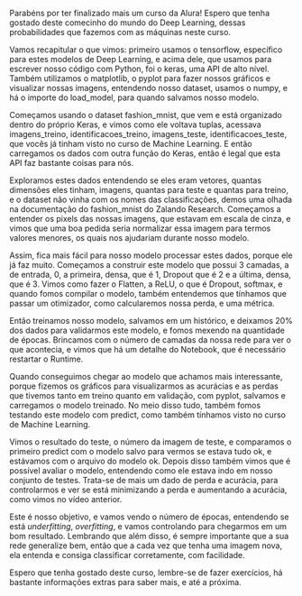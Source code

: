 Parabéns por ter finalizado mais um curso da Alura! Espero que tenha gostado deste comecinho do mundo do Deep Learning, dessas probabilidades que fazemos com as máquinas neste curso.

Vamos recapitular o que vimos: primeiro usamos o tensorflow, específico para estes modelos de Deep Learning, e acima dele, que usamos para escrever nosso código com Python, foi o keras, uma API de alto nível. Também utilizamos o matplotlib, o pyplot para fazer nossos gráficos e visualizar nossas imagens, entendendo nosso dataset, usamos o numpy, e há o importe do load_model, para quando salvamos nosso modelo.

Começamos usando o dataset fashion_mnist, que vem e está organizado dentro do próprio Keras, e vimos como ele voltava tuplas, acessava imagens_treino, identificacoes_treino, imagens_teste, identificacoes_teste, que vocês já tinham visto no curso de Machine Learning. E então carregamos os dados com outra função do Keras, então é legal que esta API faz bastante coisas para nós.

Exploramos estes dados entendendo se eles eram vetores, quantas dimensões eles tinham, imagens, quantas para teste e quantas para treino, e o dataset não vinha com os nomes das classificações, demos uma olhada na documentação do fashion_mnist do Zalando Research. Começamos a entender os pixels das nossas imagens, que estavam em escala de cinza, e vimos que uma boa pedida seria normalizar essa imagem para termos valores menores, os quais nos ajudariam durante nosso modelo.

Assim, fica mais fácil para nosso modelo processar estes dados, porque ele já faz muito. Começamos a construir este modelo que possui 3 camadas, a de entrada, 0, a primeira, densa, que é 1, Dropout que é 2 e a última, densa, que é 3. Vimos como fazer o Flatten, a ReLU, o que é Dropout, softmax, e quando fomos compilar o modelo, também entendemos que tínhamos que passar um otimizador, como calcularemos nossa perda, e uma métrica.

Então treinamos nosso modelo, salvamos em um histórico, e deixamos 20% dos dados para validarmos este modelo, e fomos mexendo na quantidade de épocas. Brincamos com o número de camadas da nossa rede para ver o que acontecia, e vimos que há um detalhe do Notebook, que é necessário restartar o Runtime.

Quando conseguimos chegar ao modelo que achamos mais interessante, porque fizemos os gráficos para visualizarmos as acurácias e as perdas que tivemos tanto em treino quanto em validação, com pyplot, salvamos e carregamos o modelo treinado. No meio disso tudo, também fomos testando este modelo com predict, como também tínhamos visto no curso de Machine Learning.

Vimos o resultado do teste, o número da imagem de teste, e comparamos o primeiro predict com o modelo salvo para vermos se estava tudo ok, e estávamos com o arquivo do modelo ok. Depois disso também vimos que é possível avaliar o modelo, entendendo como ele estava indo em nosso conjunto de testes. Trata-se de mais um dado de perda e acurácia, para controlarmos e ver se está minimizando a perda e aumentando a acurácia, como vimos no vídeo anterior.

Este é nosso objetivo, e vamos vendo o número de épocas, entendendo se está _underfitting_, _overfitting_, e vamos controlando para chegarmos em um bom resultado. Lembrando que além disso, é sempre importante que a sua rede generalize bem, então que a cada vez que tenha uma imagem nova, ela entenda e consiga classificar corretamente, com facilidade.

Espero que tenha gostado deste curso, lembre-se de fazer exercícios, há bastante informações extras para saber mais, e até a próxima.